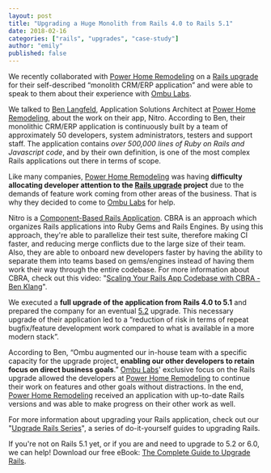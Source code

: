 ```yaml
---
layout: post
title: "Upgrading a Huge Monolith from Rails 4.0 to Rails 5.1"
date: 2018-02-16
categories: ["rails", "upgrades", "case-study"]
author: "emily"
published: false
---
```


We recently collaborated with [Power Home Remodeling](https://powerhrg.com) on a [Rails upgrade](https://fastruby.io) for their self-described “monolith CRM/ERP application” and were able to speak to them about their experience with [Ombu Labs](https://www.ombulabs.com).

<!--more-->

We talked to [Ben Langfeld](https://www.linkedin.com/in/benlangfeld/), Application Solutions Architect at [Power Home Remodeling](https://powerhrg.com), about the work on their app, Nitro. According to Ben, their monolithic CRM/ERP application is continuously built by a team of approximately 50 developers, system administrators, testers and support staff. The application contains *over 500,000 lines of Ruby on Rails and Javascript code*, and by their own definition, is one of the most complex Rails applications out there in terms of scope.

Like many companies, [Power Home Remodeling](https://powerhrg.com) was having **difficulty allocating developer attention to the [Rails upgrade](https://fastruby.io) project** due to the demands of feature work coming from other areas of the business. That is why they decided to come to [Ombu Labs](https://www.ombulabs.com) for help.

Nitro is a [Component-Based Rails Application](http://shageman.github.io/cbra.info/). CBRA is an approach which organizes Rails applications into Ruby Gems and Rails Engines. By using this approach, they're able to parallelize their test suite, therefore making CI faster, and reducing merge conflicts due to the large size of their team. Also, they are able to onboard new developers faster by having the ability to separate them into teams based on gems/engines instead of having them work their way through the entire codebase. For more information about CBRA, check out this video: "[Scaling Your Rails App Codebase with CBRA - Ben Klang](https://www.youtube.com/watch?v=tkL9On9HVHQ)".

We executed a **full upgrade of the application from Rails 4.0 to 5.1** and prepared the company for an eventual [5.2](http://weblog.rubyonrails.org/2017/11/27/Rails-5-2-Active-Storage-Redis-Cache-Store-HTTP2-Early-Hints-Credentials/) upgrade. This necessary upgrade of their application led to a “reduction of risk in terms of repeat bugfix/feature development work compared to what is available in a more modern stack”.

According to Ben, “Ombu augmented our in-house team with a specific capacity for the upgrade project, **enabling our other developers to retain focus on direct business goals**.” [Ombu Labs](https://www.ombulabs.com)' exclusive focus on the Rails upgrade allowed the developers at [Power Home Remodeling](https://powerhrg.com) to continue their work on features and other goals without distractions. In the end, [Power Home Remodeling](https://powerhrg.com) received an application with up-to-date Rails versions and was able to make progress on their other work as well.

For more information about upgrading your Rails application, check out our "[Upgrade Rails Series](https://fastruby.io/blog/tags/upgrades)", a series of do-it-yourself guides to upgrading Rails.

If you're not on Rails 5.1 yet, or if you are and need to upgrade to 5.2 or 6.0, we can help! Download our free eBook: [The Complete Guide to Upgrade Rails](https://www.fastruby.io/).

